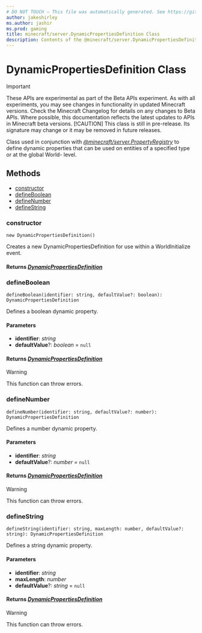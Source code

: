 ```yaml
---
# DO NOT TOUCH — This file was automatically generated. See https://github.com/mojang/minecraftapidocsgenerator to modify descriptions, examples, etc.
author: jakeshirley
ms.author: jashir
ms.prod: gaming
title: minecraft/server.DynamicPropertiesDefinition Class
description: Contents of the @minecraft/server.DynamicPropertiesDefinition class.
---
```

# DynamicPropertiesDefinition Class
>[!IMPORTANT]
>These APIs are experimental as part of the Beta APIs experiment. As with all experiments, you may see changes in functionality in updated Minecraft versions. Check the Minecraft Changelog for details on any changes to Beta APIs. Where possible, this documentation reflects the latest updates to APIs in Minecraft beta versions.
> [!CAUTION]
> This class is still in pre-release.  Its signature may change or it may be removed in future releases.

Class used in conjunction with [*@minecraft/server.PropertyRegistry*](../../minecraft/server/PropertyRegistry.md) to define dynamic properties that can be used on entities of a specified type or at the global World- level.

## Methods
- [constructor](#constructor)
- [defineBoolean](#defineboolean)
- [defineNumber](#definenumber)
- [defineString](#definestring)

### **constructor**
`
new DynamicPropertiesDefinition()
`

Creates a new DynamicPropertiesDefinition for use within a WorldInitialize event.

#### **Returns** [*DynamicPropertiesDefinition*](DynamicPropertiesDefinition.md)

### **defineBoolean**
`
defineBoolean(identifier: string, defaultValue?: boolean): DynamicPropertiesDefinition
`

Defines a boolean dynamic property.

#### **Parameters**
- **identifier**: *string*
- **defaultValue**?: *boolean* = `null`

#### **Returns** [*DynamicPropertiesDefinition*](DynamicPropertiesDefinition.md)

> [!WARNING]
> This function can throw errors.

### **defineNumber**
`
defineNumber(identifier: string, defaultValue?: number): DynamicPropertiesDefinition
`

Defines a number dynamic property.

#### **Parameters**
- **identifier**: *string*
- **defaultValue**?: *number* = `null`

#### **Returns** [*DynamicPropertiesDefinition*](DynamicPropertiesDefinition.md)

> [!WARNING]
> This function can throw errors.

### **defineString**
`
defineString(identifier: string, maxLength: number, defaultValue?: string): DynamicPropertiesDefinition
`

Defines a string dynamic property.

#### **Parameters**
- **identifier**: *string*
- **maxLength**: *number*
- **defaultValue**?: *string* = `null`

#### **Returns** [*DynamicPropertiesDefinition*](DynamicPropertiesDefinition.md)

> [!WARNING]
> This function can throw errors.
